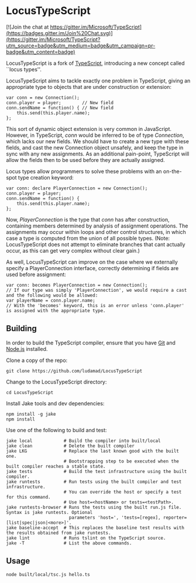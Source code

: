 # LocusTypeScript

[![Join the chat at https://gitter.im/Microsoft/TypeScript](https://badges.gitter.im/Join%20Chat.svg)](https://gitter.im/Microsoft/TypeScript?utm_source=badge&utm_medium=badge&utm_campaign=pr-badge&utm_content=badge)

LocusTypeScript is a fork of [TypeScript](https://github.com/Microsoft/TypeScript), introducing a new concept called ``locus types''.

LocusTypeScript aims to tackle exactly one problem in TypeScript, giving an appropriate type to objects that are under construction or extension:
```
var conn = new Connection();
conn.player = player;        // New field
conn.sendName = function() { // New field
    this.send(this.player.name);
};
```
This sort of dynamic object extension is very common in JavaScript.
However, in TypeScript, *conn* would be inferred to be of type *Connection*, which lacks our new fields.
We should have to create a new type with these fields, and cast the new Connection object unsafely, and keep the type in sync with any new assignments.
As an additional pain-point, TypeScript will allow the fields then to be used before they are actually assigned. 

Locus types allow programmers to solve these problems with an on-the-spot type creation keyword:

```
var conn: declare PlayerConnection = new Connection();
conn.player = player;
conn.sendName = function() {
    this.send(this.player.name);
};
```

Now, *PlayerConnection* is the type that *conn* has after construction, containing members determined by analysis of assignment operations.
The assignments may occur within loops and other control structures, in which case a type is computed from the union of all possible types. 
(Note: LocusTypeScript does not attempt to eliminate branches that cant actually occur, as this can get very complex without clear gain.)

As well, LocusTypeScript can improve on the case where we externally specify a PlayerConnection interface, correctly determining if fields are used before assignment:
```
var conn: becomes PlayerConnection = new Connection();
// If our type was simply 'PlayerConnection', we would require a cast and the following would be allowed:
var playerName = conn.player.name; 
// With the 'becomes' keyword, this is an error unless 'conn.player' is assigned with the appropriate type.
```


## Building

In order to build the TypeScript compiler, ensure that you have [Git](http://git-scm.com/downloads) and [Node.js](http://nodejs.org/) installed.

Clone a copy of the repo:

```
git clone https://github.com/ludamad/LocusTypeScript
```

Change to the LocusTypeScript directory:

```
cd LocusTypeScript
```

Install Jake tools and dev dependencies:

```
npm install -g jake
npm install
```

Use one of the following to build and test:

```
jake local            # Build the compiler into built/local 
jake clean            # Delete the built compiler 
jake LKG              # Replace the last known good with the built one.
                      # Bootstrapping step to be executed when the built compiler reaches a stable state.
jake tests            # Build the test infrastructure using the built compiler. 
jake runtests         # Run tests using the built compiler and test infrastructure. 
                      # You can override the host or specify a test for this command. 
                      # Use host=<hostName> or tests=<testPath>. 
jake runtests-browser # Runs the tests using the built run.js file. Syntax is jake runtests. Optional
                        parameters 'host=', 'tests=[regex], reporter=[list|spec|json|<more>]'.
jake baseline-accept  # This replaces the baseline test results with the results obtained from jake runtests.
jake lint             # Runs tslint on the TypeScript source.
jake -T               # List the above commands. 
```


## Usage

```shell
node built/local/tsc.js hello.ts
```


